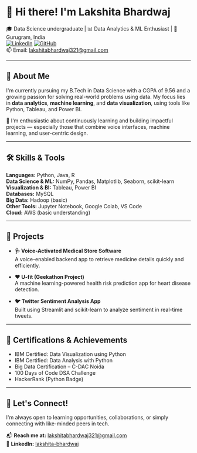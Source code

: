 # 👋 Hi there! I'm Lakshita Bhardwaj

🎓 Data Science undergraduate | 📊 Data Analytics & ML Enthusiast | 📍 Gurugram, India  
[![LinkedIn](https://img.shields.io/badge/LinkedIn-blue?logo=linkedin&logoColor=white)](https://www.linkedin.com/in/lakshita-bhardwaj/) 
[![GitHub](https://img.shields.io/badge/GitHub-grey?logo=github)](https://github.com/Lakshita2005)  
📫 Email: lakshitabhardwaj321@gmail.com  

---

## 🌟 About Me

I'm currently pursuing my B.Tech in Data Science with a CGPA of 9.56 and a growing passion for solving real-world problems using data. My focus lies in **data analytics**, **machine learning**, and **data visualization**, using tools like Python, Tableau, and Power BI.

🧠 I'm enthusiastic about continuously learning and building impactful projects — especially those that combine voice interfaces, machine learning, and user-centric design.

---

## 🛠️ Skills & Tools

**Languages:** Python, Java, R  
**Data Science & ML:** NumPy, Pandas, Matplotlib, Seaborn, scikit-learn  
**Visualization & BI:** Tableau, Power BI  
**Databases:** MySQL  
**Big Data:** Hadoop (basic)  
**Other Tools:** Jupyter Notebook, Google Colab, VS Code  
**Cloud:** AWS (basic understanding)  

---

## 🚀 Projects

- **🩺 Voice-Activated Medical Store Software**  
  A voice-enabled backend app to retrieve medicine details quickly and efficiently.

- **❤️ U-fit (Geekathon Project)**  
  A machine learning-powered health risk prediction app for heart disease detection.

- **🐦 Twitter Sentiment Analysis App**  
  Built using Streamlit and scikit-learn to analyze sentiment in real-time tweets.

---

## 🏅 Certifications & Achievements

- IBM Certified: Data Visualization using Python  
- IBM Certified: Data Analysis with Python   
- Big Data Certification – C-DAC Noida  
- 100 Days of Code DSA Challenge  
- HackerRank (Python Badge)

---

## 💬 Let's Connect!

I'm always open to learning opportunities, collaborations, or simply connecting with like-minded peers in tech.

📬 **Reach me at:** lakshitabhardwaj321@gmail.com  
🔗 **LinkedIn:** [lakshita-bhardwaj](https://www.linkedin.com/in/lakshita-bhardwaj/)  

